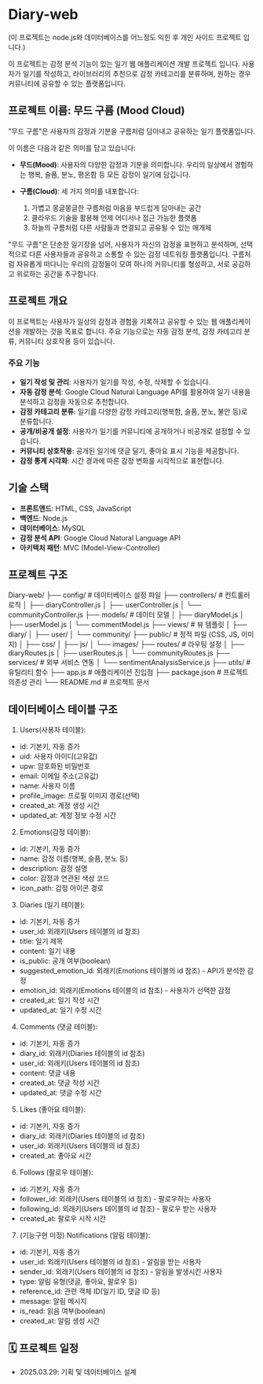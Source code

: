 # Diary-web

(이 프로젝트는 node.js와 데이터베이스를 어느정도 익힌 후 개인 사이드 프로젝트 입니다.)

이 프로젝트는 감정 분석 기능이 있는 일기 웹 애플리케이션 개발 프로젝트 입니다. 사용자가 일기를 작성하고, 라이브러리의 추천으로 감정 카테고리를 분류하며, 원하는 경우 커뮤니티에 공유할 수 있는 플랫폼입니다.

## 프로젝트 이름: 무드 구름 (Mood Cloud)

"무드 구름"은 사용자의 감정과 기분을 구름처럼 담아내고 공유하는 일기 플랫폼입니다. 

이 이름은 다음과 같은 의미를 담고 있습니다:

- **무드(Mood)**: 사용자의 다양한 감정과 기분을 의미합니다. 우리의 일상에서 경험하는 행복, 슬픔, 분노, 평온함 등 모든 감정이 일기에 담깁니다.

- **구름(Cloud)**: 세 가지 의미를 내포합니다:
  1. 가볍고 몽글몽글한 구름처럼 마음을 부드럽게 담아내는 공간
  2. 클라우드 기술을 활용해 언제 어디서나 접근 가능한 플랫폼
  3. 하늘의 구름처럼 다른 사람들과 연결되고 공유될 수 있는 매개체

"무드 구름"은 단순한 일기장을 넘어, 사용자가 자신의 감정을 표현하고 분석하며, 선택적으로 다른 사용자들과 공유하고 소통할 수 있는 감정 네트워킹 플랫폼입니다. 구름처럼 자유롭게 떠다니는 우리의 감정들이 모여 하나의 커뮤니티를 형성하고, 서로 공감하고 위로하는 공간을 추구합니다.

## 프로젝트 개요

이 프로젝트는 사용자가 일상의 감정과 경험을 기록하고 공유할 수 있는 웹 애플리케이션을 개발하는 것을 목표로 합니다. 주요 기능으로는 자동 감정 분석, 감정 카테고리 분류, 커뮤니티 상호작용 등이 있습니다.

### 주요 기능

- **일기 작성 및 관리**: 사용자가 일기를 작성, 수정, 삭제할 수 있습니다.
- **자동 감정 분석**: Google Cloud Natural Language API를 활용하여 일기 내용을 분석하고 감정을 자동으로 추천합니다.
- **감정 카테고리 분류**: 일기를 다양한 감정 카테고리(행복함, 슬픔, 분노, 불안 등)로 분류합니다.
- **공개/비공개 설정**: 사용자가 일기를 커뮤니티에 공개하거나 비공개로 설정할 수 있습니다.
- **커뮤니티 상호작용**: 공개된 일기에 댓글 달기, 좋아요 표시 기능을 제공합니다.
- **감정 통계 시각화**: 시간 경과에 따른 감정 변화를 시각적으로 표현합니다.

## 기술 스택

- **프론트엔드**: HTML, CSS, JavaScript
- **백엔드**: Node.js
- **데이터베이스**: MySQL
- **감정 분석 API**: Google Cloud Natural Language API
- **아키텍처 패턴**: MVC (Model-View-Controller)

## 프로젝트 구조
Diary-web/
├── config/             # 데이터베이스 설정 파일
├── controllers/        # 컨트롤러 로직
│   ├── diaryController.js
│   ├── userController.js
│   └── communityController.js
├── models/             # 데이터 모델
│   ├── diaryModel.js
│   ├── userModel.js
│   └── commentModel.js 
├── views/              # 뷰 템플릿
│   ├── diary/
│   ├── user/
│   └── community/
├── public/             # 정적 파일 (CSS, JS, 이미지)
│   ├── css/
│   ├── js/
│   └── images/
├── routes/             # 라우팅 설정
│   ├── diaryRoutes.js
│   ├── userRoutes.js
│   └── communityRoutes.js
├── services/           # 외부 서비스 연동
│   └── sentimentAnalysisService.js
├── utils/              # 유틸리티 함수
├── app.js              # 애플리케이션 진입점
├── package.json        # 프로젝트 의존성 관리
└── README.md           # 프로젝트 문서

## 데이터베이스 테이블 구조
  1. Users(사용자 테이블):
  - id: 기본키, 자동 증가
  - uid: 사용자 아이디(고유값)
  - upw: 암호화된 비밀번호
  - email: 이메일 주소(고유값)
  - name: 사용자 이름
  - profile_image: 프로필 이미지 경로(선택)
  - created_at: 계정 생성 시간
  - updated_at: 계정 정보 수정 시간

  2. Emotions(감정 테이블):
  - id: 기본키, 자동 증가
  - name: 감정 이름(행복, 슬픔, 분노 등)
  - description: 감정 설명
  - color: 감정과 연관된 색상 코드
  - icon_path: 감정 아이콘 경로

  3. Diaries (일기 테이블):
  - id: 기본키, 자동 증가
  - user_id: 외래키(Users 테이블의 id 참조)
  - title: 일기 제목
  - content: 일기 내용
  - is_public: 공개 여부(boolean)
  - suggested_emotion_id: 외래키(Emotions 테이블의 id 참조) - API가 분석한 감정
  - emotion_id: 외래키(Emotions 테이블의 id 참조) - 사용자가 선택한 감정
  - created_at: 일기 작성 시간
  - updated_at: 일기 수정 시간

  4. Comments (댓글 테이블):
  - id: 기본키, 자동 증가
  - diary_id: 외래키(Diaries 테이블의 id 참조)
  - user_id: 외래키(Users 테이블의 id 참조)
  - content: 댓글 내용
  - created_at: 댓글 작성 시간
  - updated_at: 댓글 수정 시간
  
  5. Likes (좋아요 테이블):
  - id: 기본키, 자동 증가
  - diary_id: 외래키(Diaries 테이블의 id 참조)
  - user_id: 외래키(Users 테이블의 id 참조)
  - created_at: 좋아요 시간

  6. Follows (팔로우 테이블):
  - id: 기본키, 자동 증가
  - follower_id: 외래키(Users 테이블의 id 참조) - 팔로우하는 사용자
  - following_id: 외래키(Users 테이블의 id 참조) - 팔로우 받는 사용자
  - created_at: 팔로우 시작 시간

  7. (기능구현 미정) Notifications (알림 테이블):
  - id: 기본키, 자동 증가
  - user_id: 외래키(Users 테이블의 id 참조) - 알림을 받는 사용자
  - sender_id: 외래키(Users 테이블의 id 참조) - 알림을 발생시킨 사용자
  - type: 알림 유형(댓글, 좋아요, 팔로우 등)
  - reference_id: 관련 객체 ID(일기 ID, 댓글 ID 등)
  - message: 알림 메시지
  - is_read: 읽음 여부(boolean)
  - created_at: 알림 생성 시간


## 🗓 프로젝트 일정
- 2025.03.29: 기획 및 데이터베이스 설계